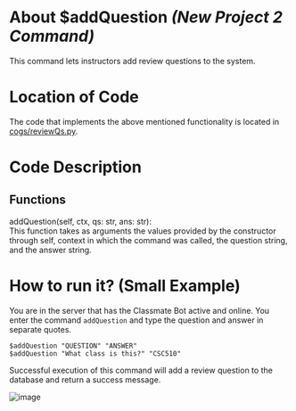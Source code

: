 # About $addQuestion _(New Project 2 Command)_
This command lets instructors add review questions to the system. 

# Location of Code
The code that implements the above mentioned functionality is located in [cogs/reviewQs.py](https://github.com/lyonva/ClassMateBot/blob/main/cogs/reviewQs.py).

# Code Description
## Functions
addQuestion(self, ctx, qs: str, ans: str): <br>
This function takes as arguments the values provided by the constructor through self, context in which the command was called, the question string, and the answer string.

# How to run it? (Small Example)
You are in the server that has the Classmate Bot active and online. You enter the command `addQuestion` and type the question and answer in separate quotes. 
```
$addQuestion "QUESTION" "ANSWER"
$addQuestion "What class is this?" "CSC510"
```
Successful execution of this command will add a review question to the database and return a success message.

![image](https://user-images.githubusercontent.com/32313919/140245925-22769537-ef22-420f-9ed2-b9153a71938e.png)